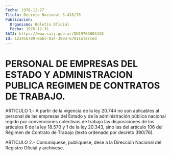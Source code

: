 ```yaml
---
Fecha: 1976-12-27
Título: Decreto Nacional 3.418/76
Publicación:
  Organismo: Boletín Oficial
  Fecha: 1976-12-31
SAIJ: https://www.saij.gob.ar/DN19763003418
Id: 123456789-0abc-814-3003-6791soterced
---
```

# PERSONAL DE EMPRESAS DEL ESTADO Y ADMINISTRACION PUBLICA REGIMEN DE CONTRATOS DE TRABAJO.

<a id="1"></a>
ARTICULO  1.-  A partir de la vigencia de la ley 20.744 no son aplicables  al  personal  de  las  empresas  del  Estado  y  de  la administración pública  nacional regido por convenciones colectivas de trabajo las disposiciones  de los artículos 6 de la ley 18.570 y 1  de  la ley 20.343, sino las del  artículo  106  del  Régimen  de Contrato    de    Trabajo  (texto  ordenado  por  decreto  390/76).

<a id="2"></a>
ARTICULO  2.-  Comuníquese,  publíquese,  dése  a la Dirección Nacional del Registro Oficial y archívese.